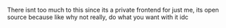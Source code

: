 There isnt too much to this since its a private frontend for just me,
its open source because like why not really, do what you want with it idc